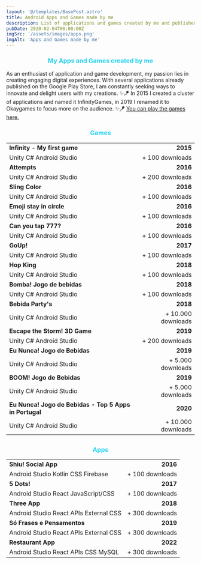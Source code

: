 ```yaml
---
layout: '@/templates/BasePost.astro'
title: Android Apps and Games made by me
description: List of applications and games created by me and published on Google Play
pubDate: 2020-02-04T00:00:00Z
imgSrc: '/assets/images/apps.png'
imgAlt: 'Apps and Games made by me'
---
```


<h3 style="color: rgb(34, 211, 238); text-align: center;">My Apps and Games created by me</h3>
As an enthusiast of application and game development, my passion lies in creating engaging digital experiences. With several applications already published on the Google Play Store, I am constantly seeking ways to innovate and delight users with my creations.
✨🪁 In 2015 I created a cluster of applications and named it InfinityGames, in 2019 I renamed it to Okaygames to focus more on the audience. ✨🪁
<a href="https://apkcombo.com/pt/developer/Infinity%20Games%20Inc./" rel="nofollow">You can play the games here.</a>

<h3 style="color: rgb(34, 211, 238); text-align: center;">Games</h3>

<table>
  <tr>
    <td><strong>Infinity - My first game</strong></td>
    <td style="text-align: right;"><strong>2015</strong></td>
  </tr>
  <tr>
    <td>
          <span class="bg-blue-100 text-blue-800 text-xs font-medium me-2 px-2.5 py-0.5 rounded dark:bg-gray-700 dark:text-blue-400 border border-blue-400">Unity</span>
          <span class="bg-blue-100 text-blue-800 text-xs font-medium me-2 px-2.5 py-0.5 rounded dark:bg-gray-700 dark:text-blue-400 border border-blue-400">C#</span>
          <span class="bg-blue-100 text-blue-800 text-xs font-medium me-2 px-2.5 py-0.5 rounded dark:bg-gray-700 dark:text-blue-400 border border-blue-400">Android Studio</span>
    </td>
<td style="text-align: right;">+ 100 downloads</td>
  </tr>
  <tr>
    <td><strong>Attempts</strong></td>
    <td style="text-align: right;"><strong>2016</strong></td>
  </tr>
  <tr>
    <td>
          <span class="bg-blue-100 text-blue-800 text-xs font-medium me-2 px-2.5 py-0.5 rounded dark:bg-gray-700 dark:text-blue-400 border border-blue-400">Unity</span>
          <span class="bg-blue-100 text-blue-800 text-xs font-medium me-2 px-2.5 py-0.5 rounded dark:bg-gray-700 dark:text-blue-400 border border-blue-400">C#</span>
          <span class="bg-blue-100 text-blue-800 text-xs font-medium me-2 px-2.5 py-0.5 rounded dark:bg-gray-700 dark:text-blue-400 border border-blue-400">Android Studio</span>
    </td>
<td style="text-align: right;">+ 200 downloads</td>
  </tr>
  <tr>
    <td><strong>Sling Color</strong></td>
    <td style="text-align: right;"><strong>2016</strong></td>
  </tr>
  <tr>
    <td>
          <span class="bg-blue-100 text-blue-800 text-xs font-medium me-2 px-2.5 py-0.5 rounded dark:bg-gray-700 dark:text-blue-400 border border-blue-400">Unity</span>
          <span class="bg-blue-100 text-blue-800 text-xs font-medium me-2 px-2.5 py-0.5 rounded dark:bg-gray-700 dark:text-blue-400 border border-blue-400">C#</span>
          <span class="bg-blue-100 text-blue-800 text-xs font-medium me-2 px-2.5 py-0.5 rounded dark:bg-gray-700 dark:text-blue-400 border border-blue-400">Android Studio</span>
    </td>
<td style="text-align: right;">+ 100 downloads</td>
  </tr>
  <tr>
    <td><strong>Emoji stay in circle</strong></td>
    <td style="text-align: right;"><strong>2016</strong></td>
  </tr>
  <tr>
    <td>
          <span class="bg-blue-100 text-blue-800 text-xs font-medium me-2 px-2.5 py-0.5 rounded dark:bg-gray-700 dark:text-blue-400 border border-blue-400">Unity</span>
          <span class="bg-blue-100 text-blue-800 text-xs font-medium me-2 px-2.5 py-0.5 rounded dark:bg-gray-700 dark:text-blue-400 border border-blue-400">C#</span>
          <span class="bg-blue-100 text-blue-800 text-xs font-medium me-2 px-2.5 py-0.5 rounded dark:bg-gray-700 dark:text-blue-400 border border-blue-400">Android Studio</span>
    </td>
<td style="text-align: right;">+ 100 downloads</td>
  </tr>
  <tr>
    <td><strong>Can you tap 777?</strong></td>
    <td style="text-align: right;"><strong>2016</strong></td>
  </tr>
  <tr>
    <td>
          <span class="bg-blue-100 text-blue-800 text-xs font-medium me-2 px-2.5 py-0.5 rounded dark:bg-gray-700 dark:text-blue-400 border border-blue-400">Unity</span>
          <span class="bg-blue-100 text-blue-800 text-xs font-medium me-2 px-2.5 py-0.5 rounded dark:bg-gray-700 dark:text-blue-400 border border-blue-400">C#</span>
          <span class="bg-blue-100 text-blue-800 text-xs font-medium me-2 px-2.5 py-0.5 rounded dark:bg-gray-700 dark:text-blue-400 border border-blue-400">Android Studio</span>
    </td>
<td style="text-align: right;">+ 100 downloads</td>
  </tr>
  <tr>
    <td><strong>GoUp!</strong></td>
    <td style="text-align: right;"><strong>2017</strong></td>
  </tr>
  <tr>
    <td>
          <span class="bg-blue-100 text-blue-800 text-xs font-medium me-2 px-2.5 py-0.5 rounded dark:bg-gray-700 dark:text-blue-400 border border-blue-400">Unity</span>
          <span class="bg-blue-100 text-blue-800 text-xs font-medium me-2 px-2.5 py-0.5 rounded dark:bg-gray-700 dark:text-blue-400 border border-blue-400">C#</span>
          <span class="bg-blue-100 text-blue-800 text-xs font-medium me-2 px-2.5 py-0.5 rounded dark:bg-gray-700 dark:text-blue-400 border border-blue-400">Android Studio</span>
    </td>
<td style="text-align: right;">+ 100 downloads</td>
  </tr>
  <tr>
    <td><strong>Hop King</strong></td>
    <td style="text-align: right;"><strong>2018</strong></td>
  </tr>
  <tr>
    <td>
          <span class="bg-blue-100 text-blue-800 text-xs font-medium me-2 px-2.5 py-0.5 rounded dark:bg-gray-700 dark:text-blue-400 border border-blue-400">Unity</span>
          <span class="bg-blue-100 text-blue-800 text-xs font-medium me-2 px-2.5 py-0.5 rounded dark:bg-gray-700 dark:text-blue-400 border border-blue-400">C#</span>
          <span class="bg-blue-100 text-blue-800 text-xs font-medium me-2 px-2.5 py-0.5 rounded dark:bg-gray-700 dark:text-blue-400 border border-blue-400">Android Studio</span>
    </td>
<td style="text-align: right;">+ 100 downloads</td>
  </tr>
  <tr>
    <td><strong>Bomba! Jogo de bebidas</strong></td>
    <td style="text-align: right;"><strong>2018</strong></td>
  </tr>
  <tr>
    <td>
          <span class="bg-blue-100 text-blue-800 text-xs font-medium me-2 px-2.5 py-0.5 rounded dark:bg-gray-700 dark:text-blue-400 border border-blue-400">Unity</span>
          <span class="bg-blue-100 text-blue-800 text-xs font-medium me-2 px-2.5 py-0.5 rounded dark:bg-gray-700 dark:text-blue-400 border border-blue-400">C#</span>
          <span class="bg-blue-100 text-blue-800 text-xs font-medium me-2 px-2.5 py-0.5 rounded dark:bg-gray-700 dark:text-blue-400 border border-blue-400">Android Studio</span>
    </td>
<td style="text-align: right;">+ 100 downloads</td>
  </tr>
  <tr>
    <td><strong>Bebida Party's</strong></td>
    <td style="text-align: right;"><strong>2018</strong></td>
  </tr>
  <tr>
    <td>
          <span class="bg-blue-100 text-blue-800 text-xs font-medium me-2 px-2.5 py-0.5 rounded dark:bg-gray-700 dark:text-blue-400 border border-blue-400">Unity</span>
          <span class="bg-blue-100 text-blue-800 text-xs font-medium me-2 px-2.5 py-0.5 rounded dark:bg-gray-700 dark:text-blue-400 border border-blue-400">C#</span>
          <span class="bg-blue-100 text-blue-800 text-xs font-medium me-2 px-2.5 py-0.5 rounded dark:bg-gray-700 dark:text-blue-400 border border-blue-400">Android Studio</span>
    </td>
<td style="text-align: right;">+ 10.000 downloads</td>
  </tr>
  <tr>
    <td><strong>Escape the Storm! 3D Game</strong></td>
    <td style="text-align: right;"><strong>2019</strong></td>
  </tr>
  <tr>
    <td>
          <span class="bg-blue-100 text-blue-800 text-xs font-medium me-2 px-2.5 py-0.5 rounded dark:bg-gray-700 dark:text-blue-400 border border-blue-400">Unity</span>
          <span class="bg-blue-100 text-blue-800 text-xs font-medium me-2 px-2.5 py-0.5 rounded dark:bg-gray-700 dark:text-blue-400 border border-blue-400">C#</span>
          <span class="bg-blue-100 text-blue-800 text-xs font-medium me-2 px-2.5 py-0.5 rounded dark:bg-gray-700 dark:text-blue-400 border border-blue-400">Android Studio</span>
    </td>
<td style="text-align: right;">+ 200 downloads</td>
  </tr>
  <tr>
    <td><strong>Eu Nunca! Jogo de Bebidas</strong></td>
    <td style="text-align: right;"><strong>2019</strong></td>
  </tr>
  <tr>
    <td>
          <span class="bg-blue-100 text-blue-800 text-xs font-medium me-2 px-2.5 py-0.5 rounded dark:bg-gray-700 dark:text-blue-400 border border-blue-400">Unity</span>
          <span class="bg-blue-100 text-blue-800 text-xs font-medium me-2 px-2.5 py-0.5 rounded dark:bg-gray-700 dark:text-blue-400 border border-blue-400">C#</span>
          <span class="bg-blue-100 text-blue-800 text-xs font-medium me-2 px-2.5 py-0.5 rounded dark:bg-gray-700 dark:text-blue-400 border border-blue-400">Android Studio</span>
    </td>
<td style="text-align: right;">+ 5.000 downloads</td>
  </tr>
  <tr>
    <td><strong>BOOM! Jogo de Bebidas</strong></td>
    <td style="text-align: right;"><strong>2019</strong></td>
  </tr>
  <tr>
    <td>
          <span class="bg-blue-100 text-blue-800 text-xs font-medium me-2 px-2.5 py-0.5 rounded dark:bg-gray-700 dark:text-blue-400 border border-blue-400">Unity</span>
          <span class="bg-blue-100 text-blue-800 text-xs font-medium me-2 px-2.5 py-0.5 rounded dark:bg-gray-700 dark:text-blue-400 border border-blue-400">C#</span>
          <span class="bg-blue-100 text-blue-800 text-xs font-medium me-2 px-2.5 py-0.5 rounded dark:bg-gray-700 dark:text-blue-400 border border-blue-400">Android Studio</span>
    </td>
<td style="text-align: right;">+ 5.000 downloads</td>
  </tr>
  <tr>
    <td><strong>Eu Nunca! Jogo de Bebidas - Top 5 Apps in Portugal</strong></td>
    <td style="text-align: right;"><strong>2020</strong></td>
  </tr>
  <tr>
    <td>
          <span class="bg-blue-100 text-blue-800 text-xs font-medium me-2 px-2.5 py-0.5 rounded dark:bg-gray-700 dark:text-blue-400 border border-blue-400">Unity</span>
          <span class="bg-blue-100 text-blue-800 text-xs font-medium me-2 px-2.5 py-0.5 rounded dark:bg-gray-700 dark:text-blue-400 border border-blue-400">C#</span>
          <span class="bg-blue-100 text-blue-800 text-xs font-medium me-2 px-2.5 py-0.5 rounded dark:bg-gray-700 dark:text-blue-400 border border-blue-400">Android Studio</span>
    </td>
<td style="text-align: right;">+ 10.000 downloads</td>
  </tr>
</table>


##

<h3 style="color: rgb(34, 211, 238); text-align: center;">Apps</h3>
<table>
  <tr>
    <td><strong>Shiu! Social App</strong></td>
    <td style="text-align: right;"><strong>2016</strong></td>
  </tr>
  <tr>
    <td>
          <span class="bg-blue-100 text-blue-800 text-xs font-medium me-2 px-2.5 py-0.5 rounded dark:bg-gray-700 dark:text-blue-400 border border-blue-400">Android Studio</span>
          <span class="bg-blue-100 text-blue-800 text-xs font-medium me-2 px-2.5 py-0.5 rounded dark:bg-gray-700 dark:text-blue-400 border border-blue-400">Kotlin</span>
          <span class="bg-blue-100 text-blue-800 text-xs font-medium me-2 px-2.5 py-0.5 rounded dark:bg-gray-700 dark:text-blue-400 border border-blue-400">CSS</span>
          <span class="bg-blue-100 text-blue-800 text-xs font-medium me-2 px-2.5 py-0.5 rounded dark:bg-gray-700 dark:text-blue-400 border border-blue-400">Firebase</span>
    </td>
<td style="text-align: right;">+ 100 downloads</td>
  </tr>
  <tr>
    <td><strong>5 Dots!</strong></td>
    <td style="text-align: right;"><strong>2017</strong></td>
  </tr>
  <tr>
    <td>
          <span class="bg-blue-100 text-blue-800 text-xs font-medium me-2 px-2.5 py-0.5 rounded dark:bg-gray-700 dark:text-blue-400 border border-blue-400">Android Studio</span>
          <span class="bg-blue-100 text-blue-800 text-xs font-medium me-2 px-2.5 py-0.5 rounded dark:bg-gray-700 dark:text-blue-400 border border-blue-400">React</span>
          <span class="bg-blue-100 text-blue-800 text-xs font-medium me-2 px-2.5 py-0.5 rounded dark:bg-gray-700 dark:text-blue-400 border border-blue-400">JavaScript/CSS</span>
    </td>
<td style="text-align: right;">+ 100 downloads</td>
  </tr>
  <tr>
    <td><strong>Three App</strong></td>
    <td style="text-align: right;"><strong>2018</strong></td>
  </tr>
  <tr>
    <td>
          <span class="bg-blue-100 text-blue-800 text-xs font-medium me-2 px-2.5 py-0.5 rounded dark:bg-gray-700 dark:text-blue-400 border border-blue-400">Android Studio</span>
          <span class="bg-blue-100 text-blue-800 text-xs font-medium me-2 px-2.5 py-0.5 rounded dark:bg-gray-700 dark:text-blue-400 border border-blue-400">React</span>
          <span class="bg-blue-100 text-blue-800 text-xs font-medium me-2 px-2.5 py-0.5 rounded dark:bg-gray-700 dark:text-blue-400 border border-blue-400">APIs External</span>
          <span class="bg-blue-100 text-blue-800 text-xs font-medium me-2 px-2.5 py-0.5 rounded dark:bg-gray-700 dark:text-blue-400 border border-blue-400">CSS</span>
    </td>
<td style="text-align: right;">+ 300 downloads</td>
  </tr><tr>
    <td><strong>Só Frases e Pensamentos</strong></td>
    <td style="text-align: right;"><strong>2019</strong></td>
  </tr>
  <tr>
    <td>
          <span class="bg-blue-100 text-blue-800 text-xs font-medium me-2 px-2.5 py-0.5 rounded dark:bg-gray-700 dark:text-blue-400 border border-blue-400">Android Studio</span>
          <span class="bg-blue-100 text-blue-800 text-xs font-medium me-2 px-2.5 py-0.5 rounded dark:bg-gray-700 dark:text-blue-400 border border-blue-400">React</span>
          <span class="bg-blue-100 text-blue-800 text-xs font-medium me-2 px-2.5 py-0.5 rounded dark:bg-gray-700 dark:text-blue-400 border border-blue-400">APIs External</span>
          <span class="bg-blue-100 text-blue-800 text-xs font-medium me-2 px-2.5 py-0.5 rounded dark:bg-gray-700 dark:text-blue-400 border border-blue-400">CSS</span>
    </td>
<td style="text-align: right;">+ 300 downloads</td>
  </tr>
  <tr>
    <td><strong>Restaurant App</strong></td>
    <td style="text-align: right;"><strong>2022</strong></td>
  </tr>
  <tr>
    <td>
          <span class="bg-blue-100 text-blue-800 text-xs font-medium me-2 px-2.5 py-0.5 rounded dark:bg-gray-700 dark:text-blue-400 border border-blue-400">Android Studio</span>
          <span class="bg-blue-100 text-blue-800 text-xs font-medium me-2 px-2.5 py-0.5 rounded dark:bg-gray-700 dark:text-blue-400 border border-blue-400">React</span>
          <span class="bg-blue-100 text-blue-800 text-xs font-medium me-2 px-2.5 py-0.5 rounded dark:bg-gray-700 dark:text-blue-400 border border-blue-400">APIs</span>
          <span class="bg-blue-100 text-blue-800 text-xs font-medium me-2 px-2.5 py-0.5 rounded dark:bg-gray-700 dark:text-blue-400 border border-blue-400">CSS</span>
          <span class="bg-blue-100 text-blue-800 text-xs font-medium me-2 px-2.5 py-0.5 rounded dark:bg-gray-700 dark:text-blue-400 border border-blue-400">MySQL</span>
    </td>
<td style="text-align: right;">+ 300 downloads</td>
  </tr>
</table>

##

 <link rel="stylesheet" href="https://cdn.jsdelivr.net/npm/tailwindcss@2.2.19/dist/tailwind.min.css">
  <link rel="stylesheet" href="https://cdn.jsdelivr.net/npm/flowbite@3.0.0/dist/flowbite.min.css">
